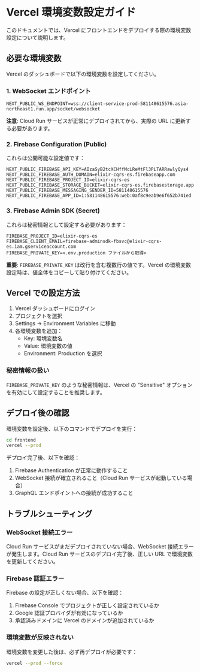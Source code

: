 # Vercel 環境変数設定ガイド

このドキュメントでは、Vercel にフロントエンドをデプロイする際の環境変数設定について説明します。

## 必要な環境変数

Vercel のダッシュボードで以下の環境変数を設定してください。

### 1. WebSocket エンドポイント

```
NEXT_PUBLIC_WS_ENDPOINT=wss://client-service-prod-581148615576.asia-northeast1.run.app/socket/websocket
```

**注意**: Cloud Run サービスが正常にデプロイされてから、実際の URL に更新する必要があります。

### 2. Firebase Configuration (Public)

これらは公開可能な設定値です：

```
NEXT_PUBLIC_FIREBASE_API_KEY=AIzaSyB2tcXCHffMcLReMtFl3PLTARRawlyQys4
NEXT_PUBLIC_FIREBASE_AUTH_DOMAIN=elixir-cqrs-es.firebaseapp.com
NEXT_PUBLIC_FIREBASE_PROJECT_ID=elixir-cqrs-es
NEXT_PUBLIC_FIREBASE_STORAGE_BUCKET=elixir-cqrs-es.firebasestorage.app
NEXT_PUBLIC_FIREBASE_MESSAGING_SENDER_ID=581148615576
NEXT_PUBLIC_FIREBASE_APP_ID=1:581148615576:web:0af8c9eab9e6f652b741ed
```

### 3. Firebase Admin SDK (Secret)

これらは秘密情報として設定する必要があります：

```
FIREBASE_PROJECT_ID=elixir-cqrs-es
FIREBASE_CLIENT_EMAIL=firebase-adminsdk-fbsvc@elixir-cqrs-es.iam.gserviceaccount.com
FIREBASE_PRIVATE_KEY=<.env.production ファイルから取得>
```

**重要**: `FIREBASE_PRIVATE_KEY` は改行を含む複数行の値です。Vercel の環境変数設定時は、値全体をコピーして貼り付けてください。

## Vercel での設定方法

1. Vercel ダッシュボードにログイン
2. プロジェクトを選択
3. Settings → Environment Variables に移動
4. 各環境変数を追加：
   - Key: 環境変数名
   - Value: 環境変数の値
   - Environment: Production を選択

### 秘密情報の扱い

`FIREBASE_PRIVATE_KEY` のような秘密情報は、Vercel の "Sensitive" オプションを有効にして設定することを推奨します。

## デプロイ後の確認

環境変数を設定後、以下のコマンドでデプロイを実行：

```bash
cd frontend
vercel --prod
```

デプロイ完了後、以下を確認：

1. Firebase Authentication が正常に動作すること
2. WebSocket 接続が確立されること（Cloud Run サービスが起動している場合）
3. GraphQL エンドポイントへの接続が成功すること

## トラブルシューティング

### WebSocket 接続エラー

Cloud Run サービスがまだデプロイされていない場合、WebSocket 接続エラーが発生します。Cloud Run サービスのデプロイ完了後、正しい URL で環境変数を更新してください。

### Firebase 認証エラー

Firebase の設定が正しくない場合、以下を確認：

1. Firebase Console でプロジェクトが正しく設定されているか
2. Google 認証プロバイダが有効になっているか
3. 承認済みドメインに Vercel のドメインが追加されているか

### 環境変数が反映されない

環境変数を変更した後は、必ず再デプロイが必要です：

```bash
vercel --prod --force
```